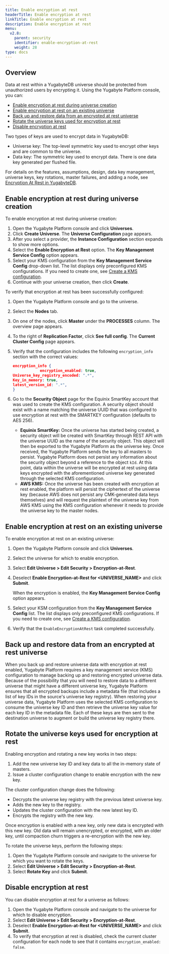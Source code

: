 ```yaml
---
title: Enable encryption at rest
headerTitle: Enable encryption at rest
linkTitle: Enable encryption at rest
description: Enable encryption at rest
menu:
  v2.8:
    parent: security
    identifier: enable-encryption-at-rest
    weight: 28
type: docs
---
```


## Overview

Data at rest within a YugabyteDB universe should be protected from unauthorized users by encrypting it. Using the Yugabyte Platform console, you can:

 <!-- no toc -->

- [Enable encryption at rest during universe creation](#enable-encryption-at-rest-during-universe-creation)
- [Enable encryption at rest on an existing universe](#enable-encryption-at-rest-on-an-existing-universe)
- [Back up and restore data from an encrypted at rest universe](#back-up-and-restore-data-from-an-encrypted-at-rest-universe)
- [Rotate the universe keys used for encryption at rest](#rotate-the-universe-keys-used-for-encryption-at-rest)
- [Disable encryption at rest](#disable-encryption-at-rest)

Two types of keys are used to encrypt data in YugabyteDB:

- Universe key: The top-level symmetric key used to encrypt other keys and are common to the universe.
- Data key: The symmetric key used to encrypt data. There is one data key generated per flushed file.

For details on the features, assumptions, design, data key management, universe keys, key rotations, master failures, and adding a node, see [Encryption At Rest in YugabyteDB](https://github.com/yugabyte/yugabyte-db/blob/master/architecture/design/docdb-encryption-at-rest.md).

## Enable encryption at rest during universe creation

To enable encryption at rest during universe creation:

1. Open the Yugabyte Platform console and click **Universes**.
2. Click **Create Universe**. The **Universe Configuration** page appears.
3. After you select a provider, the **Instance Configuration** section expands to show more options.
4. Select the **Enable Encryption at Rest** option. The **Key Management Service Config** option appears.
5. Select your KMS configuration from the **Key Management Service Config** drop-down list. The list displays only preconfigured KMS configurations. If you need to create one, see [Create a KMS configuration](../create-kms-config).
6. Continue with your universe creation, then click **Create**.

To verify that encryption at rest has been successfully configured:

1. Open the Yugabyte Platform console and go to the universe.
2. Select the **Nodes** tab.
3. On one of the nodes, click **Master** under the **PROCESSES** column. The overview page appears.
4. To the right of **Replication Factor**, click **See full config**. The **Current Cluster Config** page appears.
5. Verify that the configuration includes the following `encryption_info` section with the correct values:

    ```json
    encryption_info {
      			encryption_enabled: true,
    Universe_key_registry_encoded: ".*",
    Key_in_memory: true,
    latest_version_id: ".*",
    }
    ```

6. Go to the **Security Object** page for the Equinix SmartKey account that was used to create the KMS configuration. A security object should exist with a name matching the universe UUID that was configured to use encryption at rest with the SMARTKEY configuration (defaults to AES 256).

    - **Equinix SmartKey:** Once the universe has started being created, a security object will be created with SmartKey through REST API with the universe UUID as the name of the security object. This object will then be exported to the Yugabyte Platform as the universe key. Once received, the Yugabyte Platform sends the key to all masters to persist. Yugabyte Platform does not persist any information about the security object beyond a reference to the object `kId`. At this point, data within the universe will be encrypted at rest using data keys encrypted with the aforementioned universe key generated through the selected KMS configuration.
    - **AWS KMS:** Once the universe has been created with encryption at rest enabled, the platform will persist the ciphertext of the universe key (because AWS does not persist any CMK-generated data keys themselves) and will request the plaintext of the universe key from AWS KMS using the KMS configuration whenever it needs to provide the universe key to the master nodes.

## Enable encryption at rest on an existing universe

To enable encryption at rest on an existing universe:

1. Open the Yugabyte Platform console and click **Universes**.

2. Select the universe for which to enable encryption.

3. Select **Edit Universe > Edit Security > Encryption-at-Rest**.

4. Deselect **Enable Encryption-at-Rest for <UNIVERSE_NAME>** and click **Submit**.

   When the encryption is enabled, the **Key Management Service Config** option appears.

5. Select your KSM configuration from the **Key Management Service Config** list. The list displays only preconfigured KMS configurations. If you need to create one, see [Create a KMS configuration](../create-kms-config).

6. Verify that the `EnableEncryptionAtRest` task completed successfully.

## Back up and restore data from an encrypted at rest universe

When you back up and restore universe data with encryption at rest enabled, Yugabyte Platform requires a key management service (KMS) configuration to manage backing up and restoring encrypted universe data. Because of the possibility that you will need to restore data to a different universe that might have a different universe key, Yugabyte Platform ensures that all encrypted backups include a metadata file (that includes a list of key IDs in the source's universe key registry). When restoring your universe data, Yugabyte Platform uses the selected KMS configuration to consume the universe key ID and then retrieve the universe key value for each key ID in the metadata file. Each of these keys are then sent to the destination universe to augment or build the universe key registry there.

## Rotate the universe keys used for encryption at rest

Enabling encryption and rotating a new key works in two steps:

1. Add the new universe key ID and key data to all the in-memory state of masters.
2. Issue a cluster configuration change to enable encryption with the new key.

The cluster configuration change does the following:

- Decrypts the universe key registry with the previous latest universe key.
- Adds the new key to the registry.
- Updates the cluster configuration with the new latest key ID.
- Encrypts the registry with the new key.

Once encryption is enabled with a new key, only new data is encrypted with this new key. Old data will remain unencrypted, or encrypted, with an older key, until compaction churn triggers a
re-encryption with the new key.

To rotate the universe keys, perform the following steps:

1. Open the Yugabyte Platform console and navigate to the universe for which you want to rotate the keys.
2. Select **Edit Universe > Edit Security > Encryption-at-Rest**.
3. Select **Rotate Key** and click **Submit**.

## Disable encryption at rest

You can disable encryption at rest for a universe as follows:

1. Open the Yugabyte Platform console and navigate to the universe for which to disable encryption.
2. Select **Edit Universe > Edit Security > Encryption-at-Rest**.
3. Deselect **Enable Encryption-at-Rest for <UNIVERSE_NAME>** and click **Submit**.
4. To verify that encryption at rest is disabled, check the current cluster configuration for each node to see that it contains `encryption_enabled: false`.
